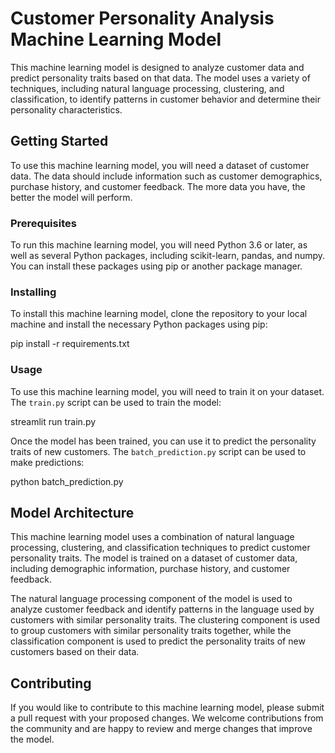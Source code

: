 # Customer Personality Analysis Machine Learning Model

This machine learning model is designed to analyze customer data and predict personality traits based on that data. The model uses a variety of techniques, including natural language processing, clustering, and classification, to identify patterns in customer behavior and determine their personality characteristics.

## Getting Started

To use this machine learning model, you will need a dataset of customer data. The data should include information such as customer demographics, purchase history, and customer feedback. The more data you have, the better the model will perform.

### Prerequisites

To run this machine learning model, you will need Python 3.6 or later, as well as several Python packages, including scikit-learn, pandas, and numpy. You can install these packages using pip or another package manager.

### Installing

To install this machine learning model, clone the repository to your local machine and install the necessary Python packages using pip:

pip install -r requirements.txt

### Usage

To use this machine learning model, you will need to train it on your dataset. The `train.py` script can be used to train the model:


streamlit run train.py 


Once the model has been trained, you can use it to predict the personality traits of new customers. The `batch_prediction.py` script can be used to make predictions:


python batch_prediction.py 


## Model Architecture

This machine learning model uses a combination of natural language processing, clustering, and classification techniques to predict customer personality traits. The model is trained on a dataset of customer data, including demographic information, purchase history, and customer feedback.

The natural language processing component of the model is used to analyze customer feedback and identify patterns in the language used by customers with similar personality traits. The clustering component is used to group customers with similar personality traits together, while the classification component is used to predict the personality traits of new customers based on their data.

## Contributing

If you would like to contribute to this machine learning model, please submit a pull request with your proposed changes. We welcome contributions from the community and are happy to review and merge changes that improve the model.

